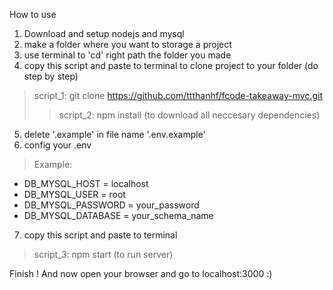 How to use
1. Download and setup nodejs and mysql
2. make a folder where you want to storage a project
3. use terminal to 'cd' right path the folder you made
4. copy this script and paste to terminal to clone project to your folder (do step by step)
> script_1: git clone https://github.com/ttthanhf/fcode-takeaway-mvc.git
>> script_2: npm install (to download all neccesary dependencies)
5. delete '.example' in file name '.env.example'
6. config your .env 
> Example: 
 - DB_MYSQL_HOST = localhost
 - DB_MYSQL_USER = root
 - DB_MYSQL_PASSWORD = your_password
 - DB_MYSQL_DATABASE = your_schema_name

7. copy this script and paste to terminal
> script_3: npm start (to run server)

Finish !
And now open your browser and go to localhost:3000 :)
